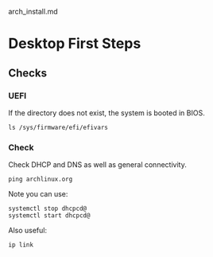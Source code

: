arch_install.md

# Desktop First Steps

## Checks

### UEFI
If the directory does not exist, the system is booted in BIOS.
```
ls /sys/firmware/efi/efivars
```

### Check
Check DHCP and DNS as well as general connectivity.
```
ping archlinux.org
```

Note you can use:
```
systemctl stop dhcpcd@
systemctl start dhcpcd@
```

Also useful:
```
ip link
```